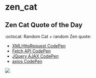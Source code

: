 # zen_cat 
## Zen Cat Quote of the Day

:octocat: Random Cat + random Zen quote:

* <a href="https://codepen.io/benjiaming/full/pmrzBq/">XMLHttpRequest CodePen</a>
* <a href="https://codepen.io/benjiaming/full/joLPzx">Fetch API CodePen</a>
* <a href="https://codepen.io/benjiaming/full/QRMjgo">JQuery AJAX CodePen</a>
* <a href="https://codepen.io/benjiaming/full/MdvaLa">axios CodePen</a>

![](https://cdn2.thecatapi.com/images/5p0.jpg)
